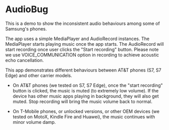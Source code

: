 # AudioBug

This is a demo to show the inconsistent audio behaviours among some of Samsung's phones.

The app uses a simple MediaPlayer and AudioRecord instances. The MediaPlayer starts playing music once the app starts. The AudioRecord will start recording once user clicks the "Start recording" button. Please note we use VOICE_COMMUNICATION option in recording to achieve acoustic echo cancellation.

This app demonstrates different behaviours between AT&T phones (S7, S7 Edge) and other carrier models.

* On AT&T phones (we tested on S7, S7 Edge), once the "start recording" button is clicked, the music is muted (to extremely low volume). If the device has other music apps playing in background, they will also get muted. Stop recording will bring the music volume back to normal. 

* On T-Mobile phones, or unlocked versions, or other OEM devices (we tested on MotoX, Kindle Fire and Huawei), the music continues with minor volume damp. 
